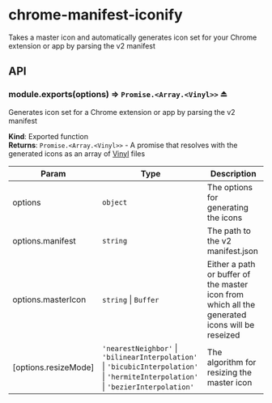 # chrome-manifest-iconify
Takes a master icon and automatically generates icon set for your Chrome
extension or app by parsing the v2 manifest

## API
<a name="exp_module_chrome-manifest-iconify--module.exports"></a>

### module.exports(options) ⇒ <code>Promise.&lt;Array.&lt;Vinyl&gt;&gt;</code> ⏏
Generates icon set for a Chrome extension or app by parsing the v2 manifest

**Kind**: Exported function  
**Returns**: <code>Promise.&lt;Array.&lt;Vinyl&gt;&gt;</code> - A promise that resolves with the generated iconsas an array of [Vinyl](https://github.com/gulpjs/vinyl) files  

| Param | Type | Description |
| --- | --- | --- |
| options | <code>object</code> | The options for generating the icons |
| options.manifest | <code>string</code> | The path to the v2 manifest.json |
| options.masterIcon | <code>string</code> &#124; <code>Buffer</code> | Either a path or buffer of the master icon from which all the generated icons will be reseized |
| [options.resizeMode] | <code>&#x27;nearestNeighbor&#x27;</code> &#124; <code>&#x27;bilinearInterpolation&#x27;</code> &#124; <code>&#x27;bicubicInterpolation&#x27;</code> &#124; <code>&#x27;hermiteInterpolation&#x27;</code> &#124; <code>&#x27;bezierInterpolation&#x27;</code> | The algorithm for resizing the master icon |

